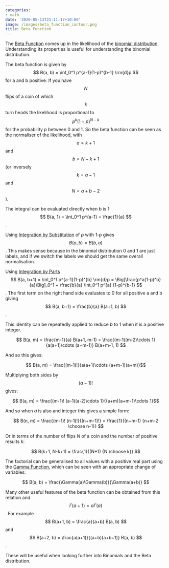 ```yaml
---
categories:
- math
date: '2020-05-13T21:11:17+10:00'
image: /images/beta_function_contour.png
title: Beta Function
---
```


The [Beta Function](https://en.wikipedia.org/wiki/Beta_function) comes up in the likelihood of the [binomial distribution](/bernoulli-binomial).
Understanding its properties is useful for understanding the binomial distribution.

The beta function is given by $$ B(a, b) = \int_0^1 p^{a-1}(1-p)^{b-1} \rm{d}p $$ for a and b positive.
If you have $$N$$ flips of a coin of which $$k$$ turn heads the likelihood is proportional to $$ p^{k}(1-p)^{N-k} $$ for the probability *p* between 0 and 1.
So the beta function can be seen as the normaliser of the likelihood, with $$ a = k + 1 $$ and $$ b = N - k + 1 $$ (or inversely $$ k = a - 1 $$ and $$ N   =  a + b - 2 $$).

The integral can be evaluated directly when b is 1: $$ B(a, 1) = \int_0^1 p^{a-1} = \frac{1}{a} $$.

Using [Integration by Substitution](https://en.wikipedia.org/wiki/Integration_by_substitution) of *p* with *1-p* gives $$ B(a, b) = B(b, a) $$.
This makes sense because in the binomial distribution 0 and 1 are just labels, and if we switch the labels we should get the same overall normalisation.

Using [Integration by Parts](https://en.wikipedia.org/wiki/Integration_by_parts) $$ B(a, b+1) = \int_0^1 p^{a-1}(1-p)^{b} \rm{d}p = \Big[\frac{p^a(1-p)^b}{a}\Big]_0^1 + \frac{b}{a} \int_0^1 p^{a} (1-p)^{b-1} $$.
The first term on the right hand side evaluates to 0 for all positive a and b giving $$ B(a, b+1) = \frac{b}{a} B(a+1, b) $$.

This identity can be repeatedly applied to reduce *b* to 1 when it is a positive integer.

$$ B(a, m) = \frac{m-1}{a} B(a+1, m-1) = \frac{(m-1)(m-2)\cdots 1}{a(a+1)\cdots (a+m-1)} B(a+m-1, 1) $$

And so this gives:

$$ B(a, m) = \frac{(m-1)!}{a(a+1)\cdots (a+m-1)(a+m)}$$

Multiplying both sides by $$ (a-1)! $$ gives:

$$ B(a, m) = \frac{(m-1)! (a-1)(a-2)\cdots 1}{(a+m)(a+m-1)\cdots 1}$$

And so when *a* is also and integer this gives a simple form:

$$ B(n, m) = \frac{(m-1)! (n-1)!}{(n+m-1)!} = \frac{1}{(n+m-1) {n+m-2 \choose n-1}} $$

Or in terms of the number of flips *N* of a coin and the number of positive results *k*:

$$ B(k+1, N-k+1) = \frac{1}{(N+1) {N \choose k}} $$

The factorial can be generalised to all values with a positive real part using the [Gamma Function](https://en.wikipedia.org/wiki/Gamma_function), which can be seen with an appropriate change of variables:

$$ B(a, b) = \frac{\Gamma(a)\Gamma(b)}{\Gamma(a+b)} $$

Many other useful features of the beta function can be obtained from this relation and $$ \Gamma(a+1) = a \Gamma(a) $$.
For example $$ B(a+1, b) = \frac{a}{a+b} B(a, b) $$ and $$ B(a+2, b) = \frac{a(a+1)}{(a+b)(a+b+1)} B(a, b) $$.

These will be useful when looking further into Binomials and the Beta distribution.